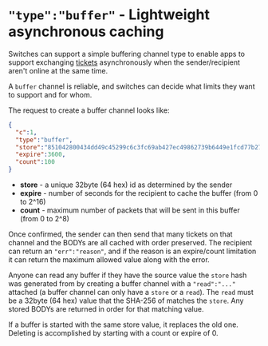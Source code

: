 # `"type":"buffer"` - Lightweight asynchronous caching

Switches can support a simple buffering channel type to enable apps to support exchanging [tickets](tickets.md) asynchronously when the sender/recipient aren't online at the same time.

A `buffer` channel is reliable, and switches can decide what limits they want to support and for whom.

The request to create a buffer channel looks like:

```json
{
  "c":1,
  "type":"buffer",
  "store":"851042800434dd49c45299c6c3fc69ab427ec49862739b6449e1fcd77b27d3a6",
  "expire":3600,
  "count":100
}
```

* **store** - a unique 32byte (64 hex) id as determined by the sender
* **expire** - number of seconds for the recipient to cache the buffer (from 0 to 2^16)
* **count** - maximum number of packets that will be sent in this buffer (from 0 to 2^8)

Once confirmed, the sender can then send that many tickets on that channel and the BODYs are all cached with order preserved.  The recipient can return an `"err":"reason"`, and if the reason is an expire/count limitation it can return the maximum allowed value along with the error.

Anyone can read any buffer if they have the source value the `store` hash was generated from by creating a buffer channel with a `"read":"..."` attached (a buffer channel can only have a `store` or a `read`).  The `read` must be a 32byte (64 hex) value that the SHA-256 of matches the `store`. Any stored BODYs are returned in order for that matching value.

If a buffer is started with the same store value, it replaces the old one. Deleting is accomplished by starting with a count or expire of 0.